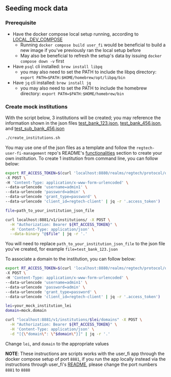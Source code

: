 ## Seeding mock data


### Prerequisite
* Have the docker compose local setup running, according to [LOCAL_DEV_COMPOSE](../../LOCAL_DEV_COMPOSE.md)
  * Running `docker compose build user_fi` would be beneficial to build a new image if you've previously ran the local setup before
  * May also be beneficial to refresh the setup's data by issuing `docker compose down -v` first
* Have `psql` cli installed: `brew install libpq`
  * you may also need to set the PATH to include the libpq directory: `export PATH=$PATH:$HOME/homebrew/opt/libpq/bin`
* Have `jq` cli installed: `brew install jq`
  * you may also need to set the PATH to include the homebrew directory: `export PATH=$PATH:$HOME/homebrew/bin`

### Create mock institutions
With the script below, 3 institutions will be created; you may reference the information shown in the json files [test_bank_123.json](test_bank_123.json), [test_bank_456.json](test_bank_456.json), and [test_sub_bank_456.json](test_sub_bank_456.json)
```bash
./create_institutions.sh
```
You may use one of the json files as a template and follow the `regtech-user-fi-management` repo's README's [functionalities](https://github.com/cfpb/regtech-user-fi-management/blob/main/README.md#functionalities) section to create your own institution. To create 1 institution from command line, you can follow below:

```bash
export RT_ACCESS_TOKEN=$(curl 'localhost:8880/realms/regtech/protocol/openid-connect/token' \
-X POST \
-H 'Content-Type: application/x-www-form-urlencoded' \
--data-urlencode 'username=admin1' \
--data-urlencode 'password=admin' \
--data-urlencode 'grant_type=password' \
--data-urlencode 'client_id=regtech-client' | jq -r '.access_token')

file=path_to_your_institution_json_file

curl localhost:8881/v1/institutions/ -X POST \
  -H "Authorization: Bearer ${RT_ACCESS_TOKEN}" \
  -H 'Content-Type: application/json' \
  --data-binary "@$file" | jq -r '.'
```
You will need to replace `path_to_your_institution_json_file` to the json file you've created, for example `file=test_bank_123.json`

To associate a domain to the institution, you can follow below:
```bash
export RT_ACCESS_TOKEN=$(curl 'localhost:8880/realms/regtech/protocol/openid-connect/token' \
-X POST \
-H 'Content-Type: application/x-www-form-urlencoded' \
--data-urlencode 'username=admin1' \
--data-urlencode 'password=admin' \
--data-urlencode 'grant_type=password' \
--data-urlencode 'client_id=regtech-client' | jq -r '.access_token')

lei=your_mock_institution_lei
domain=mock.domain

curl "localhost:8881/v1/institutions/$lei/domains" -X POST \
  -H "Authorization: Bearer ${RT_ACCESS_TOKEN}" \
  -H 'Content-Type: application/json' \
  -d "[{\"domain\": \"$domain\"}]" | jq -r '.'
```
Change `lei`, and `domain` to the appropriate values

__NOTE__: These instructions are scripts works with the user_fi app through the docker compose setup of port `8881`, if you run the app locally instead via the instructions through user_fi's [README](https://github.com/cfpb/regtech-user-fi-management/blob/main/README.md), please change the port numbers `8881` to `8888`